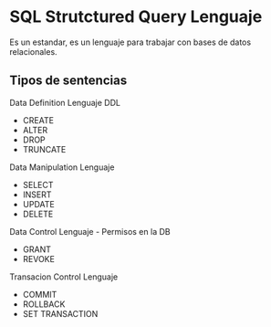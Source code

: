 # SQL Strutctured Query Lenguaje

Es un estandar, es un lenguaje para trabajar con bases de datos relacionales.

## Tipos de sentencias

Data Definition Lenguaje DDL
* CREATE
* ALTER
* DROP
* TRUNCATE

Data Manipulation Lenguaje
* SELECT
* INSERT
* UPDATE
* DELETE

Data Control Lenguaje - Permisos en la DB
* GRANT
* REVOKE

Transacion Control Lenguaje
* COMMIT
* ROLLBACK
* SET TRANSACTION
